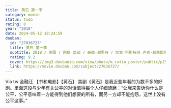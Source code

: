 ```yaml
---
title: 黄石 第一季
category: movie
status: todo
rating: 0
year: "2018"
date: 2024-05-12 18:24:59
douban:
  id: "27036727"
  title: 黄石 第一季
  subtitle: 2018 / 美国 / 剧情 西部 / 泰勒·谢里丹 / 凯文·科斯特纳 卢克·葛莱姆斯
  rating: 9.2
  cover: https://img3.doubanio.com/view/photo/m_ratio_poster/public/p2560270957.jpg
  link: https://movie.douban.com/subject/27036727/
---
```


Via tw 金融汪 【书和电影】【黄石】
美剧《黄石》是我近些年看的为数不多的好剧。里面这段与少年有关公平的对话值得每个人仔细琢磨：“让我来告诉你什么是公平，公平意味着一方能得到他们想要的所有，而另一方却不能抱怨。这世上没有公平这事。”